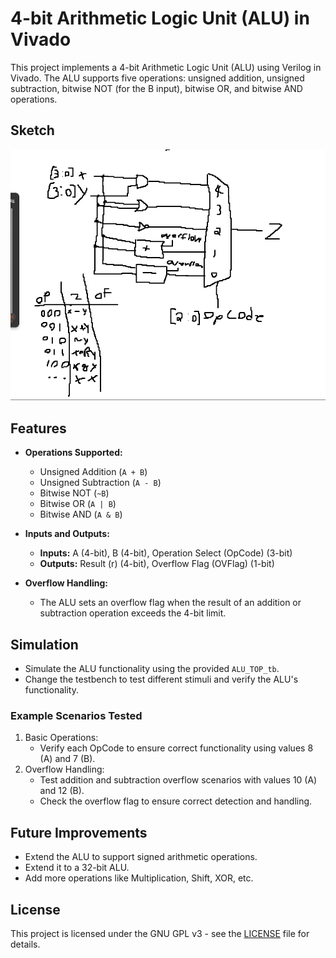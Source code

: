 # 4-bit Arithmetic Logic Unit (ALU) in Vivado

This project implements a 4-bit Arithmetic Logic Unit (ALU) using Verilog in Vivado. The ALU supports five operations: unsigned addition, unsigned subtraction, bitwise NOT (for the B input), bitwise OR, and bitwise AND operations.

## Sketch
![Image](ALUv1.png)


## Features

- **Operations Supported:**
  - Unsigned Addition (`A + B`)
  - Unsigned Subtraction (`A - B`)
  - Bitwise NOT (`~B`)
  - Bitwise OR (`A | B`)
  - Bitwise AND (`A & B`)

- **Inputs and Outputs:**
  - **Inputs:** A (4-bit), B (4-bit), Operation Select (OpCode) (3-bit)
  - **Outputs:** Result (r) (4-bit), Overflow Flag (OVFlag) (1-bit)

- **Overflow Handling:** 
  - The ALU sets an overflow flag when the result of an addition or subtraction operation exceeds the 4-bit limit.

## Simulation

   - Simulate the ALU functionality using the provided `ALU_TOP_tb`.
   - Change the testbench to test different stimuli and verify the ALU's functionality.
     
### Example Scenarios Tested

  1. Basic Operations:
       - Verify each OpCode to ensure correct functionality using values 8 (A) and 7 (B).
  3. Overflow Handling:
       - Test addition and subtraction overflow scenarios with values 10 (A) and 12 (B).
       - Check the overflow flag to ensure correct detection and handling.

## Future Improvements

- Extend the ALU to support signed arithmetic operations.
- Extend it to a 32-bit ALU.
- Add more operations like Multiplication, Shift, XOR, etc.

## License

This project is licensed under the GNU GPL v3 - see the [LICENSE](LICENSE) file for details.
